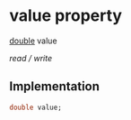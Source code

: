 


# value property






[double](https://api.dart.dev/stable/2.12.3/dart-core/double-class.html) value
  
_read / write_






## Implementation

```dart
double value;


```







